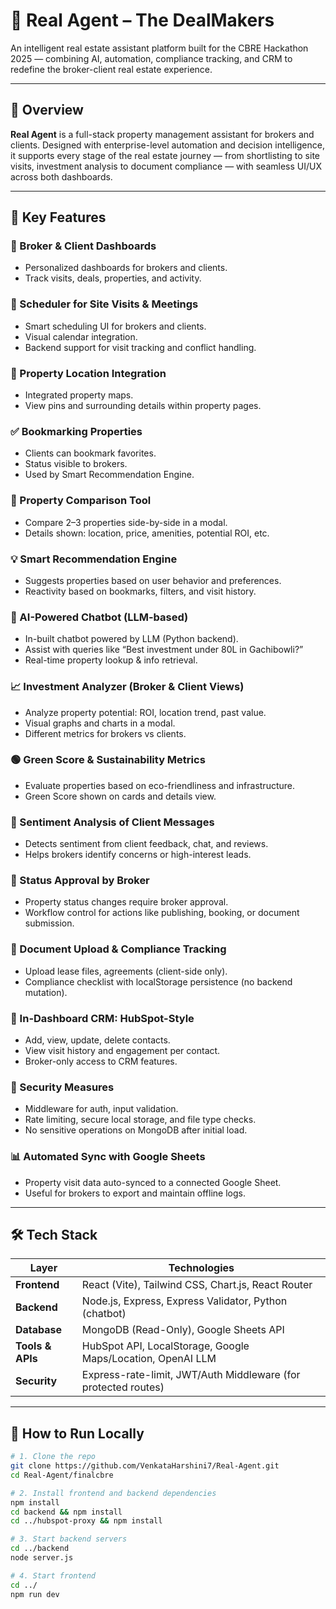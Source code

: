 # 🏡 Real Agent – The DealMakers

An intelligent real estate assistant platform built for the CBRE Hackathon 2025 — combining AI, automation, compliance tracking, and CRM to redefine the broker-client real estate experience.

---

## 🚀 Overview

**Real Agent** is a full-stack property management assistant for brokers and clients. Designed with enterprise-level automation and decision intelligence, it supports every stage of the real estate journey — from shortlisting to site visits, investment analysis to document compliance — with seamless UI/UX across both dashboards.

---

## 🧩 Key Features

### 🔷 Broker & Client Dashboards
- Personalized dashboards for brokers and clients.
- Track visits, deals, properties, and activity.

### 📅 Scheduler for Site Visits & Meetings
- Smart scheduling UI for brokers and clients.
- Visual calendar integration.
- Backend support for visit tracking and conflict handling.

### 📍 Property Location Integration
- Integrated property maps.
- View pins and surrounding details within property pages.

### ✅ Bookmarking Properties
- Clients can bookmark favorites.
- Status visible to brokers.
- Used by Smart Recommendation Engine.

### 🔁 Property Comparison Tool
- Compare 2–3 properties side-by-side in a modal.
- Details shown: location, price, amenities, potential ROI, etc.

### 💡 Smart Recommendation Engine
- Suggests properties based on user behavior and preferences.
- Reactivity based on bookmarks, filters, and visit history.

### 🧠 AI-Powered Chatbot (LLM-based)
- In-built chatbot powered by LLM (Python backend).
- Assist with queries like “Best investment under 80L in Gachibowli?”
- Real-time property lookup & info retrieval.

### 📈 Investment Analyzer (Broker & Client Views)
- Analyze property potential: ROI, location trend, past value.
- Visual graphs and charts in a modal.
- Different metrics for brokers vs clients.

### 🟢 Green Score & Sustainability Metrics
- Evaluate properties based on eco-friendliness and infrastructure.
- Green Score shown on cards and details view.

### 💬 Sentiment Analysis of Client Messages
- Detects sentiment from client feedback, chat, and reviews.
- Helps brokers identify concerns or high-interest leads.

### 🔄 Status Approval by Broker
- Property status changes require broker approval.
- Workflow control for actions like publishing, booking, or document submission.

### 📁 Document Upload & Compliance Tracking
- Upload lease files, agreements (client-side only).
- Compliance checklist with localStorage persistence (no backend mutation).

### 🧩 In-Dashboard CRM: HubSpot-Style
- Add, view, update, delete contacts.
- View visit history and engagement per contact.
- Broker-only access to CRM features.

### 🔐 Security Measures
- Middleware for auth, input validation.
- Rate limiting, secure local storage, and file type checks.
- No sensitive operations on MongoDB after initial load.

### 📊 Automated Sync with Google Sheets
- Property visit data auto-synced to a connected Google Sheet.
- Useful for brokers to export and maintain offline logs.

---

## 🛠️ Tech Stack

| Layer       | Technologies |
|-------------|--------------|
| **Frontend** | React (Vite), Tailwind CSS, Chart.js, React Router |
| **Backend**  | Node.js, Express, Express Validator, Python (chatbot) |
| **Database** | MongoDB (Read-Only), Google Sheets API |
| **Tools & APIs** | HubSpot API, LocalStorage, Google Maps/Location, OpenAI LLM |
| **Security** | Express-rate-limit, JWT/Auth Middleware (for protected routes) |

---

## 🧪 How to Run Locally

```bash
# 1. Clone the repo
git clone https://github.com/VenkataHarshini7/Real-Agent.git
cd Real-Agent/finalcbre

# 2. Install frontend and backend dependencies
npm install
cd backend && npm install
cd ../hubspot-proxy && npm install

# 3. Start backend servers
cd ../backend
node server.js

# 4. Start frontend
cd ../
npm run dev
